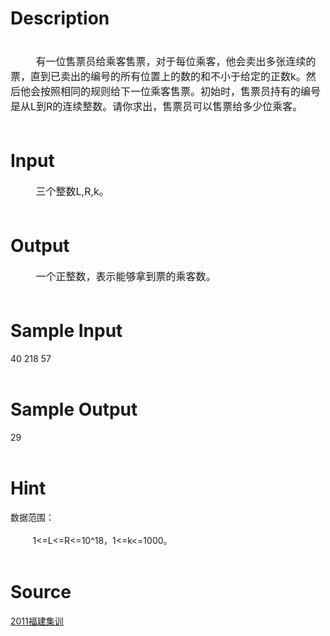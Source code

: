 
# Description

<div class="content"><div><span style="font-size: medium"> </span></div>
<div><span style="font-size: medium">         有一位售票员给乘客售票，对于每位乘客，他会卖出多张连续的票，直到已卖出的编号的所有位置上的数的和不小于给定的正数k。然后他会按照相同的规则给下一位乘客售票。初始时，售票员持有的编号是从L到R的连续整数。请你求出，售票员可以售票给多少位乘客。</span></div>
<div><span style="font-size: medium"> </span></div></div>

# Input

<div class="content"><div><span style="font-size: medium">         三个整数L,R,k。</span></div>
<div><span style="font-size: medium"> </span></div></div>

# Output

<div class="content"><div><span style="font-size: medium">         一个正整数，表示能够拿到票的乘客数。</span></div>
<div><span style="font-size: medium"> </span></div></div>

# Sample Input

<div class="content"><span class="sampledata">40 218 57<br/>
 <br/>
</span></div>

# Sample Output

<div class="content"><span class="sampledata">  29<br/>
 <br/>
 </span></div>

# Hint

<div class="content"><p></p><p>数据范围：<br/><br/>
         1&lt;=L&lt;=R&lt;=10^18，1&lt;=k&lt;=1000。<br/><br/>
</p><p></p></div>

# Source

<div class="content"><p><a href="problemset.php?search=2011福建集训">2011福建集训</a></p></div>

